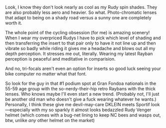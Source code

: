 Look, I know they don't look nearly as cool as my Rudy spin shades. They are also probably less aero and heavier. So what. Photo-chromatic lenses that adapt to being on a shady road versus a sunny one are completely worth it. 

The whole point of the cycling obsession (for me) is amazing scenery! When I wear my overpriced Rudys I have to pick which level of shading and then transferring the insert to that pair only to have it not line up and then vibrate so badly while riding it gives me a headache and blows out all my depth perception. It stresses me out, literally. Wearing my latest Rayban perception is peaceful and meditative in comparision.

And no, tri-focals aren't even an option for inserts so good luck seeing your bike computer no matter what that font. 

So look for the guy in that #1 podium spot at Gran Fondoa nationals in the 55-59 age group with the so-nerdy-their-hip retro Raybans with the thick lenses. Who knows maybe I'll even start a new trend. (Probably not, I'll just be another old man who doesn't give a fuck wearing whatever he wants.) Personally, I think these give me devil-may-care DKLEIN meets Sportif look—especially with my so sparkly it almost looks bedazzled Rudy Venger helmet (which comes with a bug-net lining to keep NC bees and wasps out, btw, unlike *any* other helmet on the market)
